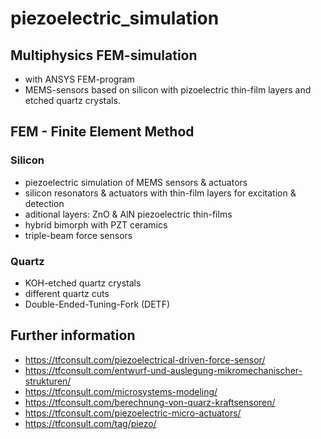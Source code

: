 # piezoelectric_simulation

## Multiphysics FEM-simulation 
- with ANSYS FEM-program
- MEMS-sensors based on silicon with pizoelectric thin-film layers and etched quartz crystals.

## FEM - Finite Element Method

### Silicon
- piezoelectric simulation of MEMS sensors & actuators
- silicon resonators & actuators with thin-film layers for excitation & detection
- aditional layers: ZnO & AlN piezoelectric thin-films
- hybrid bimorph with PZT ceramics
- triple-beam force sensors 

### Quartz
- KOH-etched quartz crystals
- different quartz cuts 
- Double-Ended-Tuning-Fork (DETF)

## Further information
- https://tfconsult.com/piezoelectrical-driven-force-sensor/
- https://tfconsult.com/entwurf-und-auslegung-mikromechanischer-strukturen/
- https://tfconsult.com/microsystems-modeling/
- https://tfconsult.com/berechnung-von-quarz-kraftsensoren/
- https://tfconsult.com/piezoelectric-micro-actuators/
- https://tfconsult.com/tag/piezo/

